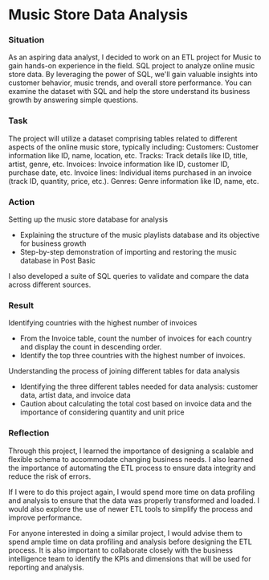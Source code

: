 # Music Store Data Analysis

### Situation

As an aspiring data analyst, I decided to work on an ETL project for Music to gain hands-on experience in the field. SQL project to analyze online music store data. By leveraging the power of SQL, we'll gain valuable insights into customer behavior, music trends, and overall store performance. You can examine the dataset with SQL and help the store understand its business growth by answering simple questions.

### Task

The project will utilize a dataset comprising tables related to different aspects of the online music store, typically including: Customers: Customer information like ID, name, location, etc. Tracks: Track details like ID, title, artist, genre, etc. Invoices: Invoice information like ID, customer ID, purchase date, etc. Invoice lines: Individual items purchased in an invoice (track ID, quantity, price, etc.). Genres: Genre information like ID, name, etc.

### Action

Setting up the music store database for analysis

- Explaining the structure of the music playlists database and its objective for business growth
- Step-by-step demonstration of importing and restoring the music database in Post Basic

I also developed a suite of SQL queries to validate and compare the data across different sources.

### Result

Identifying countries with the highest number of invoices

- From the Invoice table, count the number of invoices for each country and display the count in descending order.
- Identify the top three countries with the highest number of invoices.

Understanding the process of joining different tables for data analysis

- Identifying the three different tables needed for data analysis: customer data, artist data, and invoice data
- Caution about calculating the total cost based on invoice data and the importance of considering quantity and unit price

### Reflection

Through this project, I learned the importance of designing a scalable and flexible schema to accommodate changing business needs. I also learned the importance of automating the ETL process to ensure data integrity and reduce the risk of errors.

If I were to do this project again, I would spend more time on data profiling and analysis to ensure that the data was properly transformed and loaded. I would also explore the use of newer ETL tools to simplify the process and improve performance.

For anyone interested in doing a similar project, I would advise them to spend ample time on data profiling and analysis before designing the ETL process. It is also important to collaborate closely with the business intelligence team to identify the KPIs and dimensions that will be used for reporting and analysis.
